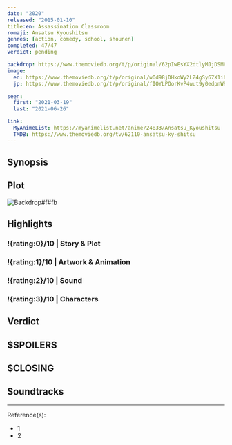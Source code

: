 ```yaml
---
date: "2020"
released: "2015-01-10"
title:en: Assassination Classroom
romaji: Ansatsu Kyoushitsu
genres: [action, comedy, school, shounen]
completed: 47/47
verdict: pending

backdrop: https://www.themoviedb.org/t/p/original/62pIwEsYX2dtlyMJjDSM6zpDTU2.jpg
image:
  en: https://www.themoviedb.org/t/p/original/wOd98jDHkoWy2LZ4gSy67X1ihv1.jpg
  jp: https://www.themoviedb.org/t/p/original/fIOYLPOorKvP4wut9y0edpnWROz.jpg

seen:
  first: "2021-03-19"
  last: "2021-06-26"

link:
  MyAnimeList: https://myanimelist.net/anime/24833/Ansatsu_Kyoushitsu
  TMDB: https://www.themoviedb.org/tv/62110-ansatsu-ky-shitsu
---
```



## Synopsis

## Plot

![Backdrop#f#fb](https://www.themoviedb.org/t/p/original/zkc2FkVymJDNXisS1mgpr8Ip2J.jpg "Source: TMDB")

## Highlights

### !{rating:0}/10 | Story & Plot

### !{rating:1}/10 | Artwork & Animation

### !{rating:2}/10 | Sound

### !{rating:3}/10 | Characters

## Verdict

## $SPOILERS

## $CLOSING

## Soundtracks

***
Reference(s):

- 1
- 2

